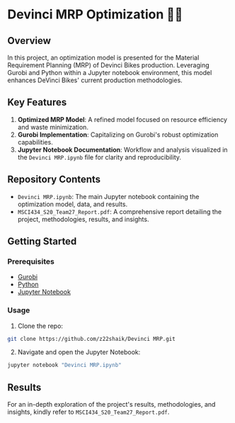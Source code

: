 # Devinci MRP Optimization 🚴‍♂️

## Overview
In this project, an optimization model is presented for the Material Requirement Planning (MRP) of Devinci Bikes production. Leveraging Gurobi and Python within a Jupyter notebook environment, this model enhances DeVinci Bikes' current production methodologies.

## Key Features
1. **Optimized MRP Model**: A refined model focused on resource efficiency and waste minimization.
2. **Gurobi Implementation**: Capitalizing on Gurobi's robust optimization capabilities.
3. **Jupyter Notebook Documentation**: Workflow and analysis visualized in the `Devinci MRP.ipynb` file for clarity and reproducibility.

## Repository Contents
- `Devinci MRP.ipynb`: The main Jupyter notebook containing the optimization model, data, and results.
- `MSCI434_S20_Team27_Report.pdf`: A comprehensive report detailing the project, methodologies, results, and insights.

## Getting Started

### Prerequisites
- [Gurobi](https://www.gurobi.com/)
- [Python](https://www.python.org/)
- [Jupyter Notebook](https://jupyter.org/)

### Usage
1. Clone the repo:
```sh
git clone https://github.com/z22shaik/Devinci MRP.git
```
2. Navigate and open the Jupyter Notebook:
```sh
jupyter notebook "Devinci MRP.ipynb"
```

## Results
For an in-depth exploration of the project's results, methodologies, and insights, kindly refer to `MSCI434_S20_Team27_Report.pdf`.
